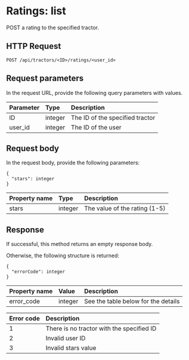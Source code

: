 # Ratings: list

POST a rating to the specified tractor.

## HTTP Request

```text
POST /api/tractors/<ID>/ratings/<user_id>
```

## Request parameters

In the request URL, provide the following query parameters with values.

| Parameter | Type    | Description                     |
|:----------|:--------|:--------------------------------|
| ID        | integer | The ID of the specified tractor |
| user_id   | integer | The ID of the user              |

## Request body

In the request body, provide the following parameters:

```text
{
  "stars": integer
}
```

| Property name | Type    | Description                   |
|:--------------|:--------|:------------------------------|
| stars         | integer | The value of the rating (1-5) |


## Response

If successful, this method returns an empty response body.

Otherwise, the following structure is returned:

```text
{
  "errorCode": integer
}
```

| Property name | Value   | Description                         |
|:--------------|:--------|:------------------------------------|
| error_code    | integer | See the table below for the details |

| Error code | Description                               |
|:-----------|:------------------------------------------|
| 1          | There is no tractor with the specified ID |
| 2          | Invalid user ID                           |
| 3          | Invalid stars value                       |
